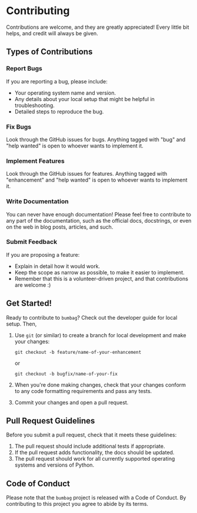 # Contributing

Contributions are welcome, and they are greatly appreciated!
Every little bit helps, and credit will always be given.

## Types of Contributions

### Report Bugs

If you are reporting a bug, please include:

* Your operating system name and version.
* Any details about your local setup that might be helpful in troubleshooting.
* Detailed steps to reproduce the bug.

### Fix Bugs

Look through the GitHub issues for bugs.
Anything tagged with "bug" and "help wanted" is open to whoever wants to implement it.

### Implement Features

Look through the GitHub issues for features.
Anything tagged with "enhancement" and "help wanted" is open to whoever wants to implement it.

### Write Documentation

You can never have enough documentation!
Please feel free to contribute to any part of the documentation, such as the official docs, docstrings, or even on the web in blog posts, articles, and such.

### Submit Feedback

If you are proposing a feature:

* Explain in detail how it would work.
* Keep the scope as narrow as possible, to make it easier to implement.
* Remember that this is a volunteer-driven project, and that contributions
  are welcome :)

## Get Started!

Ready to contribute to `bumbag`?
Check out the developer guide for local setup.
Then,

1. Use `git` (or similar) to create a branch for local development and make your changes:

   ```shell
   git checkout -b feature/name-of-your-enhancement
   ```
   or
   ```shell
   git checkout -b bugfix/name-of-your-fix
   ```

2. When you're done making changes, check that your changes conform to any code formatting requirements and pass any tests.

3. Commit your changes and open a pull request.

## Pull Request Guidelines

Before you submit a pull request, check that it meets these guidelines:

1. The pull request should include additional tests if appropriate.
2. If the pull request adds functionality, the docs should be updated.
3. The pull request should work for all currently supported operating systems and versions of Python.

## Code of Conduct

Please note that the `bumbag` project is released with a Code of Conduct.
By contributing to this project you agree to abide by its terms.
